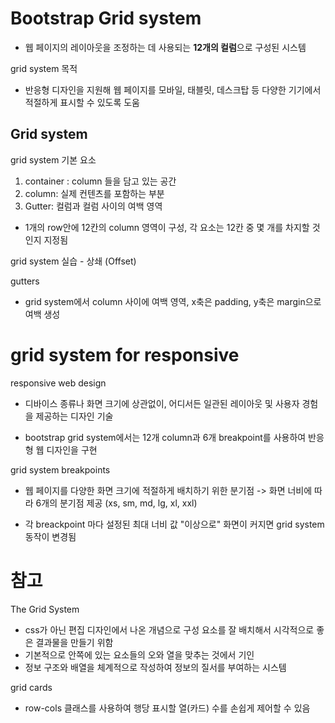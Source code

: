 # Bootstrap Grid system
- 웹 페이지의 레이아웃을 조정하는 데 사용되는 **12개의 컬럼**으로 구성된 시스템

grid system 목적
- 반응형 디자인을 지원해 웹 페이지를 모바일, 태블릿, 데스크탑 등 다양한 기기에서 적절하게 표시할 수 있도록 도움

## Grid system 

grid system 기본 요소
1. container : column 들을 담고 있는 공간
2. column: 실제 컨텐츠를 포함하는 부분
3. Gutter: 컬럼과 컬럼 사이의 여백 영역

- 1개의 row안에 12칸의 column 영역이 구성, 각 요소는 12칸 중 몇 개를 차지할 것인지 지정됨

grid system 실습 - 상쇄 (Offset)

gutters
- grid system에서 column 사이에 여백 영역, x축은 padding, y축은 margin으로 여백 생성

# grid system for responsive 
responsive web design
- 디바이스 종류나 화면 크기에 상관없이, 어디서든 일관된 레이아웃 및 사용자 경험을 제공하는 디자인 기술

- bootstrap grid system에서는 12개 column과 6개 breakpoint를 사용하여 반응형 웹 디자인을 구현

grid system breakpoints
- 웹 페이지를 다양한 화면 크기에 적절하게 배치하기 위한 분기점
  -> 화면 너비에 따라 6개의 분기점 제공 (xs, sm, md, lg, xl, xxl)

- 각 breackpoint 마다 설정된 최대 너비 값 "이상으로" 화면이 커지면 grid system 동작이 변경됨

# 참고
The Grid System
- css가 아닌 편집 디자인에서 나온 개념으로 구성 요소를 잘 배치해서 시각적으로 좋은 결과물을 만들기 위함
- 기본적으로 안쪽에 있는 요소들의 오와 열을 맞추는 것에서 기인
- 정보 구조와 배열을 체계적으로 작성하여 정보의 질서를 부여하는 시스템

grid cards
- row-cols 클래스를 사용하여 행당 표시할 열(카드) 수를 손쉽게 제어할 수 있음